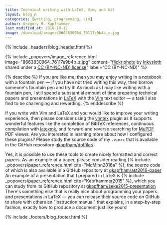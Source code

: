 ```yaml
---
title: Technical writing with LaTeX, Vim, and Git
layout: blog_n
categories: [writing, programming, vim]
author: Gregory M. Kapfhammer
last_modified_at: 2016-10-12
image: /download/images/8663830964_76117e9b4b_z.jpg
---
```


{% include _headers/blog_header.html %}

<!-- Include header image -->
{% include _popovers/image_reference.html image="8663830964_76117e9b4b_z.jpg" content="<a title='cap & nib' href='https://flickr.com/photos/mysight/8663830964'>flickr photo</a> by <a href='https://flickr.com/people/mysight'>Inkysloth</a> shared under a <a href='https://creativecommons.org/licenses/by-nc-nd/2.0/'>CC (BY-NC-ND) license</a>" label="CC (BY-NC-ND)" %}

{% describe %}
If you are like me, then you may enjoy writing in a notebook with a fountain pen
&mdash; if you have not tried writing this way, then borrow someone's fountain
pen and try it! As much as I may like writing with a fountain pen, I still spend
a substantial amount of time preparing technical papers and presentations in
[LaTeX](http://www.latex-project.org/) with the [Vim](http://www.vim.org/) text
editor &mdash; a task I also find to be challenging and rewarding.
{% enddescribe %}

If you write with Vim and LaTeX and you would like to improve your writing
experience, then please consider using the
[vimtex](https://github.com/lervag/vimtex) plugin as it supports wonderful
features like the completion of BibTeX references, continuous compilation with
[latexmk](http://users.phys.psu.edu/~collins/software/latexmk-jcc/), and forward
and reverse searching for [MuPDF](http://mupdf.com/) PDF viewer. Are you
interested in learning more about how I configured these plugins? Please study
the source code of my `.vimrc` that is available in the GitHub repository
[gkapfham/dotfiles](https://github.com/gkapfham/dotfiles).

<p>
Yes, it is possible to use these tools to create nicely formatted and correct
papers. As an example of a paper, please consider reading {% include
_popovers/paper_reference.html cite="McMinn2016a" %}, the source code of which
is also available in a GitHub repository at <a
href="https://github.com/gkapfham/ast2016-paper">gkapfham/ast2016-paper</a> An
example of a presentation that I prepared in LaTeX is {% include
_popovers/paper_reference.html cite="Kapfhammer2015" %}, which you can study
from its GitHub repository at <a
href="https://github.com/gkapfham/seke2015-presentation">gkapfham/seke2015-presentation</a>
There's something else that is really nice about programming your papers and
presentations in LaTeX &mdash; you can release their source code on GitHub to
share with others an "instruction manual" that explains, in a step-by-step
fashion, exactly how to produce a document just like yours!
</p>

{% include _footers/blog_footer.html %}
